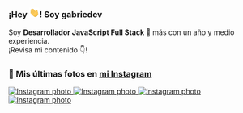 <h3>¡Hey <img src="https://raw.githubusercontent.com/ABSphreak/ABSphreak/master/gifs/Hi.gif" width="20px" decondig="async">! Soy gabriedev</h3>

<p>Soy <strong>Desarrollador JavaScript Full Stack 🚀</strong> más con un año y medio experiencia.<br />¡Revisa mi contenido 👇!</p>

### 📸 Mis últimas fotos en [mi Instagram](https://instagram.com/gabrie.dev)


<a href='https://instagram.com/p/CtruQitPJU1' target='_blank'>
  <img width='20%' src='https://scontent-lcy1-1.cdninstagram.com/v/t51.2885-15/354557634_595647665883083_2498794285121939883_n.jpg?stp=dst-jpg_e15_fr_s1080x1080&_nc_ht=scontent-lcy1-1.cdninstagram.com&_nc_cat=111&_nc_ohc=bFZ2Y53wRUsAX9Rgppf&edm=APU89FABAAAA&ccb=7-5&oh=00_AfDfYRc1iplVXpQ7YVHrMg6DfyMHjQ7vaDGkiyG262pGOQ&oe=64AAEAA3&_nc_sid=bc0c2c' alt='Instagram photo' />
</a>
<a href='https://instagram.com/p/CtrtZEhvfjK' target='_blank'>
  <img width='20%' src='https://scontent-lcy1-1.cdninstagram.com/v/t51.2885-15/354566352_1280061536273536_3184760590463359796_n.jpg?stp=dst-jpg_e15&_nc_ht=scontent-lcy1-1.cdninstagram.com&_nc_cat=104&_nc_ohc=HhFw6mmWxK0AX-m-hQg&edm=APU89FABAAAA&ccb=7-5&oh=00_AfDDgvE8xg21U2XMoTl59q5nwdmGDU36QxRbH2M4kFkSaw&oe=64AA4F9C&_nc_sid=bc0c2c' alt='Instagram photo' />
</a>
<a href='https://instagram.com/p/CtDUXiGIwfW' target='_blank'>
  <img width='20%' src='https://scontent-lcy1-1.cdninstagram.com/v/t51.2885-15/350888316_2281662725376540_4082540287140756007_n.jpg?stp=dst-jpg_e15&_nc_ht=scontent-lcy1-1.cdninstagram.com&_nc_cat=100&_nc_ohc=6xL0mO756yQAX-OkODX&edm=APU89FABAAAA&ccb=7-5&oh=00_AfAG7NwstRkRFGN0Loed2mVVxXUhbt9Xvkp-pnNWkEn5Gg&oe=64A91598&_nc_sid=bc0c2c' alt='Instagram photo' />
</a>
<a href='https://instagram.com/p/CoTfm_INWyt' target='_blank'>
  <img width='20%' src='https://scontent-lcy1-1.cdninstagram.com/v/t51.2885-15/321050480_935030397667260_4356312353538439528_n.jpg?stp=dst-jpg_e15&_nc_ht=scontent-lcy1-1.cdninstagram.com&_nc_cat=100&_nc_ohc=4TNyufbHmKoAX8n_7XU&edm=APU89FABAAAA&ccb=7-5&oh=00_AfBzE2_stV4bg4bv8iODzVOf7qQ2Q-VsS4-6yND43L5fDw&oe=64AAD217&_nc_sid=bc0c2c' alt='Instagram photo' />
</a>
